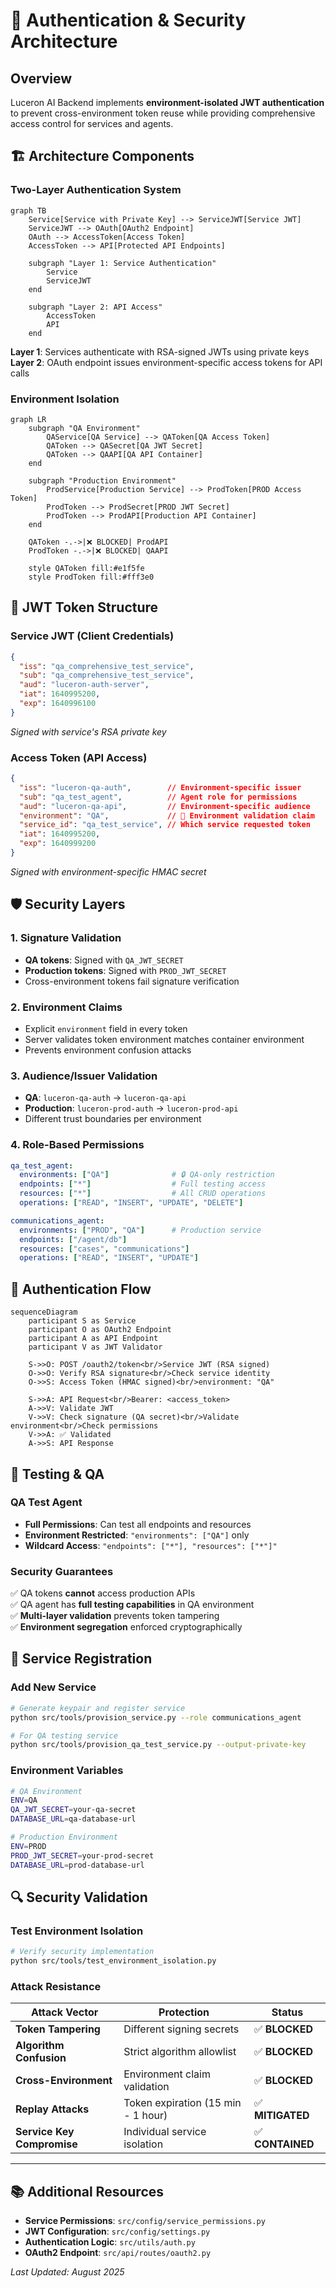 # 🔐 Authentication & Security Architecture

## Overview

Luceron AI Backend implements **environment-isolated JWT authentication** to prevent cross-environment token reuse while providing comprehensive access control for services and agents.

## 🏗️ Architecture Components

### **Two-Layer Authentication System**

```mermaid
graph TB
    Service[Service with Private Key] --> ServiceJWT[Service JWT]
    ServiceJWT --> OAuth[OAuth2 Endpoint]
    OAuth --> AccessToken[Access Token]
    AccessToken --> API[Protected API Endpoints]
    
    subgraph "Layer 1: Service Authentication"
        Service
        ServiceJWT
    end
    
    subgraph "Layer 2: API Access"
        AccessToken
        API
    end
```

**Layer 1**: Services authenticate with RSA-signed JWTs using private keys  
**Layer 2**: OAuth endpoint issues environment-specific access tokens for API calls

### **Environment Isolation**

```mermaid
graph LR
    subgraph "QA Environment"
        QAService[QA Service] --> QAToken[QA Access Token]
        QAToken --> QASecret[QA JWT Secret]
        QAToken --> QAAPI[QA API Container]
    end
    
    subgraph "Production Environment"
        ProdService[Production Service] --> ProdToken[PROD Access Token]
        ProdToken --> ProdSecret[PROD JWT Secret]
        ProdToken --> ProdAPI[Production API Container]
    end
    
    QAToken -.->|❌ BLOCKED| ProdAPI
    ProdToken -.->|❌ BLOCKED| QAAPI
    
    style QAToken fill:#e1f5fe
    style ProdToken fill:#fff3e0
```

## 🔑 JWT Token Structure

### **Service JWT (Client Credentials)**
```json
{
  "iss": "qa_comprehensive_test_service",
  "sub": "qa_comprehensive_test_service", 
  "aud": "luceron-auth-server",
  "iat": 1640995200,
  "exp": 1640996100
}
```
*Signed with service's RSA private key*

### **Access Token (API Access)**
```json
{
  "iss": "luceron-qa-auth",        // Environment-specific issuer
  "sub": "qa_test_agent",          // Agent role for permissions
  "aud": "luceron-qa-api",         // Environment-specific audience  
  "environment": "QA",             // 🔑 Environment validation claim
  "service_id": "qa_test_service", // Which service requested token
  "iat": 1640995200,
  "exp": 1640999200
}
```
*Signed with environment-specific HMAC secret*

## 🛡️ Security Layers

### **1. Signature Validation**
- **QA tokens**: Signed with `QA_JWT_SECRET`
- **Production tokens**: Signed with `PROD_JWT_SECRET`  
- Cross-environment tokens fail signature verification

### **2. Environment Claims**
- Explicit `environment` field in every token
- Server validates token environment matches container environment
- Prevents environment confusion attacks

### **3. Audience/Issuer Validation**
- **QA**: `luceron-qa-auth` → `luceron-qa-api`
- **Production**: `luceron-prod-auth` → `luceron-prod-api`
- Different trust boundaries per environment

### **4. Role-Based Permissions**
```yaml
qa_test_agent:
  environments: ["QA"]              # 🔒 QA-only restriction
  endpoints: ["*"]                  # Full testing access
  resources: ["*"]                  # All CRUD operations
  operations: ["READ", "INSERT", "UPDATE", "DELETE"]

communications_agent:
  environments: ["PROD", "QA"]      # Production service
  endpoints: ["/agent/db"]
  resources: ["cases", "communications"]
  operations: ["READ", "INSERT", "UPDATE"]
```

## 🔄 Authentication Flow

```mermaid
sequenceDiagram
    participant S as Service
    participant O as OAuth2 Endpoint  
    participant A as API Endpoint
    participant V as JWT Validator
    
    S->>O: POST /oauth2/token<br/>Service JWT (RSA signed)
    O->>O: Verify RSA signature<br/>Check service identity
    O->>S: Access Token (HMAC signed)<br/>environment: "QA"
    
    S->>A: API Request<br/>Bearer: <access_token>
    A->>V: Validate JWT
    V->>V: Check signature (QA secret)<br/>Validate environment<br/>Check permissions
    V->>A: ✅ Validated
    A->>S: API Response
```

## 🧪 Testing & QA

### **QA Test Agent**
- **Full Permissions**: Can test all endpoints and resources
- **Environment Restricted**: `"environments": ["QA"]` only
- **Wildcard Access**: `"endpoints": ["*"], "resources": ["*"]"`

### **Security Guarantees**
✅ QA tokens **cannot** access production APIs  
✅ QA agent has **full testing capabilities** in QA environment  
✅ **Multi-layer validation** prevents token tampering  
✅ **Environment segregation** enforced cryptographically  

## 🚀 Service Registration

### **Add New Service**
```bash
# Generate keypair and register service
python src/tools/provision_service.py --role communications_agent

# For QA testing service
python src/tools/provision_qa_test_service.py --output-private-key
```

### **Environment Variables**
```bash
# QA Environment
ENV=QA
QA_JWT_SECRET=your-qa-secret
DATABASE_URL=qa-database-url

# Production Environment  
ENV=PROD
PROD_JWT_SECRET=your-prod-secret
DATABASE_URL=prod-database-url
```

## 🔍 Security Validation

### **Test Environment Isolation**
```bash
# Verify security implementation
python src/tools/test_environment_isolation.py
```

### **Attack Resistance**
| Attack Vector | Protection | Status |
|---------------|------------|---------|
| **Token Tampering** | Different signing secrets | ✅ **BLOCKED** |
| **Algorithm Confusion** | Strict algorithm allowlist | ✅ **BLOCKED** |
| **Cross-Environment** | Environment claim validation | ✅ **BLOCKED** |
| **Replay Attacks** | Token expiration (15 min - 1 hour) | ✅ **MITIGATED** |
| **Service Key Compromise** | Individual service isolation | ✅ **CONTAINED** |

---

## 📚 Additional Resources

- **Service Permissions**: `src/config/service_permissions.py`
- **JWT Configuration**: `src/config/settings.py` 
- **Authentication Logic**: `src/utils/auth.py`
- **OAuth2 Endpoint**: `src/api/routes/oauth2.py`

*Last Updated: August 2025*